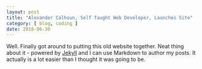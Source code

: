 ```yaml
---
layout: post
title: "Alexander Calhoun, Self Taught Web Developer, Launches Site"
category: [ blog, coding ]
date: 2018-06-30
---
```


Well. Finally got around to putting this old website together. Neat thing about it - powered by [Jekyll](http://jekyllrb.com) and I can use Markdown to author my posts. It actually is a lot easier than I thought it was going to be.
